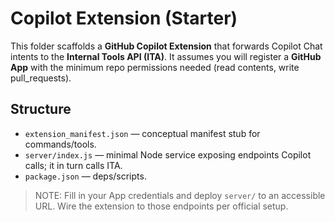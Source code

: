 
# Copilot Extension (Starter)

This folder scaffolds a **GitHub Copilot Extension** that forwards Copilot Chat intents to the **Internal Tools API (ITA)**.
It assumes you will register a **GitHub App** with the minimum repo permissions needed (read contents, write pull_requests).

## Structure
- `extension_manifest.json` — conceptual manifest stub for commands/tools.
- `server/index.js` — minimal Node service exposing endpoints Copilot calls; it in turn calls ITA.
- `package.json` — deps/scripts.

> NOTE: Fill in your App credentials and deploy `server/` to an accessible URL. Wire the extension to those endpoints per official setup.
